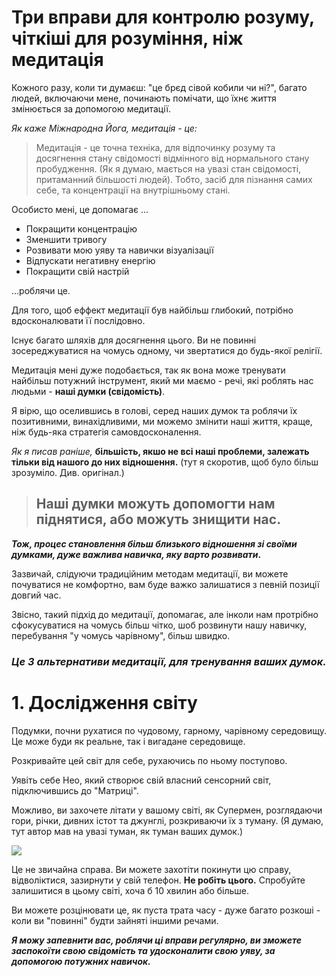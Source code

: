 # Три вправи для контролю розуму, чіткіші для розуміння, ніж медитація

Кожного разу, коли ти думаєш: "це брєд сівой кобили чи ні?", багато людей, включаючи мене, починають помічати, що їхнє життя змінюється за допомогою медитації.

*Як каже Міжнародна Йога, медитація - це:*
>Медитація - це точна техніка, для відпочинку розуму  та досягнення 
>стану свідомості відмінного від нормального стану пробудження.
>(Як я думаю, мається на увазі стан свідомості, притаманний більшості людей). Тобто, засіб для пізнання самих себе, та концентрації на внутрішньому стані.
>
Особисто мені, це допомагає ...

 - Покращити концентрацію
 - Зменшити тривогу 
 - Розвивати мою уяву та навички візуалізації
 - Відпускати негативну енергію
 - Покращити свій настрій
 
 ...роблячи це. 
 
 Для того, щоб еффект медитації був найбільш глибокий, потрібно вдосконалювати її послідовно.

Існує багато шляхів для досягнення цього. Ви не повинні зосереджуватися на чомусь одному, чи звертатися до будь-якої релігії.

Медитація мені дуже подобається, так як вона може тренувати найбільш потужний інструмент, який ми маємо - речі, які роблять нас людьми - **наші думки (свідомість)**.

Я вірю, що оселившись в голові, серед наших думок та роблячи їх позитивними, винахідливими, ми можемо змінити наші життя, краще, ніж будь-яка стратегія самовдосконалення. 

*Як я писав раніше,* **більшість, якшо не всі наші проблеми,  залежать тільки від нашого до них відношення.** (тут я скоротив, щоб було більш зрозуміло. Див. оригінал.)

> ## Наші думки можуть допомогти нам піднятися, або можуть знищити нас.

***Тож, процес становлення більш близького відношення зі своїми думками, дуже важлива навичка, яку варто розвивати*.**

Зазвичай, слідуючи традиційним методам медитації, ви можете почуватися не комфортно, вам буде важко залишатися з певній позиції довгий час.

Звісно, такий підхід до медитації, допомагає, але інколи нам протрібно сфокусуватися на чомусь більш чітко, шоб розвинути нашу навичку, перебування "у чомусь чарівному", більш швидко.

### ***Це 3 альтернативи медитації,  для тренування ваших думок.***

# 1. Дослідження світу
Подумки, почни рухатися по чудовому, гарному, чарівному середовищу. Це може буди як реальне, так і вигадане середовище. 

Розкривайте цей світ для себе, рухаючись по ньому поступово. 

Уявіть себе Нео, який створює свій власний сенсорний світ, підключившись до "Матриці".

Можливо, ви захочете літати у вашому світі, як Супермен, розглядаючи гори, річки, дивних істот та джунглі, розкриваючи їх з туману. (Я думаю, тут автор мав на увазі туман, як туман  ваших думок.)


![](https://cdn-images-1.medium.com/max/1200/1*V_q9_WAGABw7ysKcjp4nrA.jpeg)

Це не звичайна справа. Ви можете захотіти покинути цю справу, відволіктися, зазирнути у свій телефон. **Не робіть цього.**
Спробуйте залишитися в цьому світі, хоча б 10 хвилин або більше. 

Ви можете розцінювати це, як пуста трата часу - дуже багато розкоші - коли ви "повинні" будти зайняті іншими речами.

***Я можу запевнити вас, роблячи ці вправи регулярно, ви зможете заспокоїти свою свідомість та удосконалити свою уяву, за допомогою потужних навичок.***
